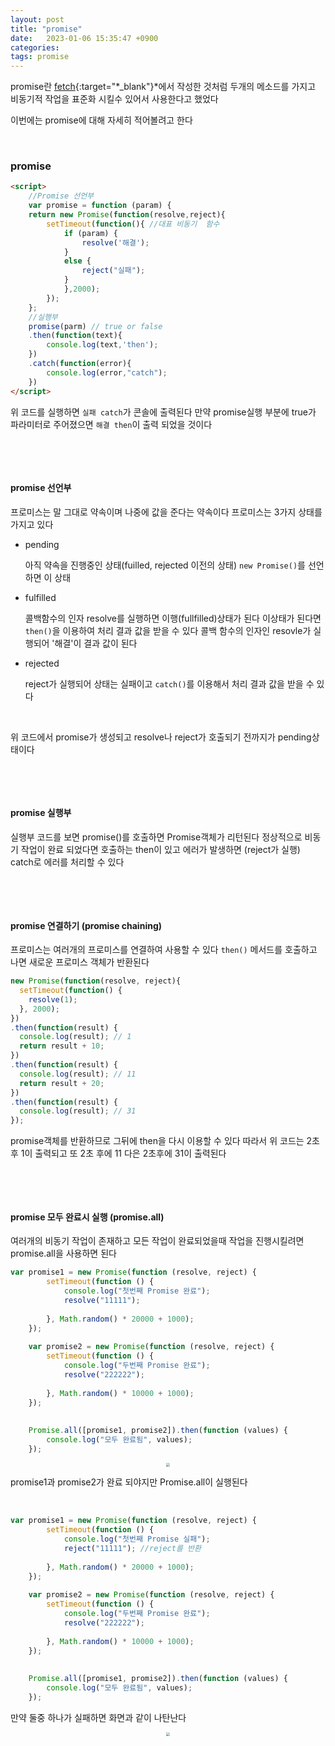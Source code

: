 ```yaml
---
layout: post
title: "promise"
date:   2023-01-06 15:35:47 +0900
categories:
tags: promise
---
```


promise란 [fetch](https://minnnning.github.io/자바스크립트/2023/01/03/fetch.html){:target="*_blank"}*에서 작성한 것처럼 두개의 메소드를 가지고 비동기적 작업을 표준화 시킬수 있어서 사용한다고 했었다

이번에는 promise에 대해 자세히 적어볼려고 한다

&nbsp;

### promise

``` html
<script>
	//Promise 선언부
	var promise = function (param) {
	return new Promise(function(resolve,reject){
		setTimeout(function(){ //대표 비동기  함수
			if (param) {
				resolve('해결');
			}
			else {
				reject("실패");
			}
			},2000); 
		});
	};
	//실행부
	promise(parm) // true or false
	.then(function(text){
		console.log(text,'then');
	})
	.catch(function(error){
		console.log(error,"catch");
	})
</script>
```

위 코드를 실행하면 `실패 catch`가 콘솔에 출력된다 만약 promise실행 부분에 true가 파라미터로 주어졌으면 `해결 then`이 출력 되었을 것이다

&nbsp;

&nbsp;

#### promise 선언부

프로미스는 말 그대로 약속이며 나중에 값을 준다는 약속이다 프로미스는 3가지 상태를 가지고 있다

* pending

  아직 약속을 진행중인 상태(fuilled, rejected 이전의 상태) `new Promise()`를 선언하면 이 상태

* fulfilled

  콜백함수의 인자 resolve를 실행하면 이행(fullfilled)상태가 된다 이상태가 된다면 `then()`을 이용하여 처리 결과 값을 받을 수 있다 콜백 함수의 인자인 resovle가 실행되어 '해결'이 결과 값이 된다

* rejected

  reject가 실행되어 상태는 실패이고 `catch()`를 이용해서 처리 결과 값을 받을 수 있다

&nbsp;

위 코드에서 promise가 생성되고 resolve나 reject가 호출되기 전까지가 pending상태이다

&nbsp;

&nbsp;

#### promise 실행부

실행부 코드를 보면 promise()를 호출하면 Promise객체가 리턴된다 정상적으로 비동기 작업이 완료 되었다면 호출하는 then이 있고 에러가 발생하면 (reject가 실행) catch로 에러를 처리할 수 있다

&nbsp;

&nbsp;

#### promise 연결하기 (promise chaining)

프로미스는 여러개의 프로미스를 연결하여 사용할 수 있다 `then()` 메서드를 호출하고 나면 새로운 프로미스 객체가 반환된다

``` js
new Promise(function(resolve, reject){
  setTimeout(function() {
    resolve(1);
  }, 2000);
})
.then(function(result) {
  console.log(result); // 1
  return result + 10;
})
.then(function(result) {
  console.log(result); // 11
  return result + 20;
})
.then(function(result) {
  console.log(result); // 31
});
```

promise객체를 반환하므로 그뒤에 then을 다시 이용할 수 있다 따라서 위 코드는 2초후 1이 출력되고 또 2초 후에 11 다은 2초후에 31이 출력된다

&nbsp;

&nbsp;

#### promise 모두 완료시 실행 (promise.all)

여러개의 비동기 작업이 존재하고 모든 작업이 완료되었을때 작업을 진행시킬려면 promise.all을 사용하면 된다

``` js
var promise1 = new Promise(function (resolve, reject) {
		setTimeout(function () {
			console.log("첫번째 Promise 완료");
			resolve("11111");
	
		}, Math.random() * 20000 + 1000);
	});
	
	var promise2 = new Promise(function (resolve, reject) {
		setTimeout(function () {
			console.log("두번째 Promise 완료");
			resolve("222222");
	
		}, Math.random() * 10000 + 1000);
	});
	
	
	Promise.all([promise1, promise2]).then(function (values) {
		console.log("모두 완료됨", values);
	});
```

<center>
<img src="https://user-images.githubusercontent.com/80758613/210957543-3d5f60c0-021d-4855-94d5-4b12bf02d71a.png" style="zoom:40%;">
</center>

promise1과 promise2가 완료 되야지만 Promise.all이 실행된다

&nbsp;

``` js
var promise1 = new Promise(function (resolve, reject) {
		setTimeout(function () {
			console.log("첫번째 Promise 실패");
			reject("11111"); //reject를 반환
	
		}, Math.random() * 20000 + 1000);
	});
	
	var promise2 = new Promise(function (resolve, reject) {
		setTimeout(function () {
			console.log("두번째 Promise 완료");
			resolve("222222");
	
		}, Math.random() * 10000 + 1000);
	});
	
	
	Promise.all([promise1, promise2]).then(function (values) {
		console.log("모두 완료됨", values);
	});
```

만약 둘중 하나가 실패하면 화면과 같이 나탄난다

<center>
<img src="https://user-images.githubusercontent.com/80758613/210957922-6fb875c5-c1e6-4640-8435-aa28f49cdff0.png" style="zoom:40%;">
</center>

